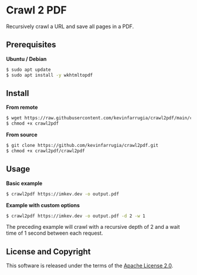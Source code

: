 # Crawl 2 PDF
Recursively crawl a URL and save all pages in a PDF.

## Prerequisites

**Ubuntu / Debian**
```sh
$ sudo apt update
$ sudo apt install -y wkhtmltopdf
```

## Install

**From remote**
```sh
$ wget https://raw.githubusercontent.com/kevinfarrugia/crawl2pdf/main/crawl2pdf
$ chmod +x crawl2pdf
```

**From source**
```sh
$ git clone https://github.com/kevinfarrugia/crawl2pdf.git
$ chmod +x crawl2pdf/crawl2pdf
```

## Usage

**Basic example**
```sh
$ crawl2pdf https://imkev.dev -o output.pdf
```

**Example with custom options**
```sh
$ crawl2pdf https://imkev.dev -o output.pdf -d 2 -w 1
```

The preceding example will crawl with a recursive depth of 2 and a wait time of 1 second between each request.

## License and Copyright

This software is released under the terms of the [Apache License 2.0](https://github.com/kevinfarrugia/crawl2pdf/blob/main/LICENSE).
